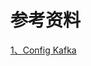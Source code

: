 # 参考资料
[1、Config Kafka](https://access.redhat.com/documentation/en-us/red_hat_amq/7.4/html/using_amq_streams_on_red_hat_enterprise_linux_rhel/configuring_kafka#assembly-kafka-zookeeper-authentication-str)
